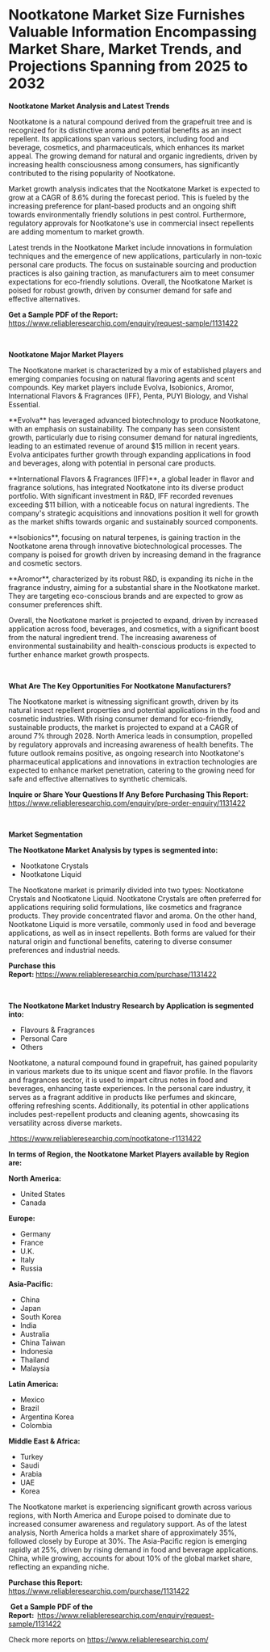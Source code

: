 <p><h1>Nootkatone Market Size Furnishes Valuable Information Encompassing Market Share, Market Trends, and Projections Spanning from 2025 to 2032</h1></p><p><strong>Nootkatone Market Analysis and Latest Trends</strong></p>
<p><p>Nootkatone is a natural compound derived from the grapefruit tree and is recognized for its distinctive aroma and potential benefits as an insect repellent. Its applications span various sectors, including food and beverage, cosmetics, and pharmaceuticals, which enhances its market appeal. The growing demand for natural and organic ingredients, driven by increasing health consciousness among consumers, has significantly contributed to the rising popularity of Nootkatone.</p><p>Market growth analysis indicates that the Nootkatone Market is expected to grow at a CAGR of 8.6% during the forecast period. This is fueled by the increasing preference for plant-based products and an ongoing shift towards environmentally friendly solutions in pest control. Furthermore, regulatory approvals for Nootkatone's use in commercial insect repellents are adding momentum to market growth.</p><p>Latest trends in the Nootkatone Market include innovations in formulation techniques and the emergence of new applications, particularly in non-toxic personal care products. The focus on sustainable sourcing and production practices is also gaining traction, as manufacturers aim to meet consumer expectations for eco-friendly solutions. Overall, the Nootkatone Market is poised for robust growth, driven by consumer demand for safe and effective alternatives.</p></p>
<p><strong>Get a Sample PDF of the Report:&nbsp;</strong> <a href="https://www.reliableresearchiq.com/enquiry/request-sample/1131422?utm_campaign=2265&utm_medium=2&utm_source=Github&utm_content=ia&utm_term=02042025&utm_id=nootkatone">https://www.reliableresearchiq.com/enquiry/request-sample/1131422</a></p>
<p>&nbsp;</p>
<p><strong>Nootkatone Major Market Players</strong></p>
<p><p>The Nootkatone market is characterized by a mix of established players and emerging companies focusing on natural flavoring agents and scent compounds. Key market players include Evolva, Isobionics, Aromor, International Flavors & Fragrances (IFF), Penta, PUYI Biology, and Vishal Essential.</p><p>**Evolva** has leveraged advanced biotechnology to produce Nootkatone, with an emphasis on sustainability. The company has seen consistent growth, particularly due to rising consumer demand for natural ingredients, leading to an estimated revenue of around $15 million in recent years. Evolva anticipates further growth through expanding applications in food and beverages, along with potential in personal care products.</p><p>**International Flavors & Fragrances (IFF)**, a global leader in flavor and fragrance solutions, has integrated Nootkatone into its diverse product portfolio. With significant investment in R&D, IFF recorded revenues exceeding $11 billion, with a noticeable focus on natural ingredients. The company's strategic acquisitions and innovations position it well for growth as the market shifts towards organic and sustainably sourced components.</p><p>**Isobionics**, focusing on natural terpenes, is gaining traction in the Nootkatone arena through innovative biotechnological processes. The company is poised for growth driven by increasing demand in the fragrance and cosmetic sectors.</p><p>**Aromor**, characterized by its robust R&D, is expanding its niche in the fragrance industry, aiming for a substantial share in the Nootkatone market. They are targeting eco-conscious brands and are expected to grow as consumer preferences shift.</p><p>Overall, the Nootkatone market is projected to expand, driven by increased application across food, beverages, and cosmetics, with a significant boost from the natural ingredient trend. The increasing awareness of environmental sustainability and health-conscious products is expected to further enhance market growth prospects.</p></p>
<p>&nbsp;</p>
<p><strong>What Are The Key Opportunities For Nootkatone Manufacturers?</strong></p>
<p><p>The Nootkatone market is witnessing significant growth, driven by its natural insect repellent properties and potential applications in the food and cosmetic industries. With rising consumer demand for eco-friendly, sustainable products, the market is projected to expand at a CAGR of around 7% through 2028. North America leads in consumption, propelled by regulatory approvals and increasing awareness of health benefits. The future outlook remains positive, as ongoing research into Nootkatone's pharmaceutical applications and innovations in extraction technologies are expected to enhance market penetration, catering to the growing need for safe and effective alternatives to synthetic chemicals.</p></p>
<p><strong>Inquire or Share Your Questions If Any Before Purchasing This Report:</strong> <a href="https://www.reliableresearchiq.com/enquiry/pre-order-enquiry/1131422?utm_campaign=2265&utm_medium=2&utm_source=Github&utm_content=ia&utm_term=02042025&utm_id=nootkatone">https://www.reliableresearchiq.com/enquiry/pre-order-enquiry/1131422</a></p>
<p>&nbsp;</p>
<p><strong>Market Segmentation</strong></p>
<p><strong>The Nootkatone Market Analysis by types is segmented into:</strong></p>
<p><ul><li>Nootkatone Crystals</li><li>Nootkatone Liquid</li></ul></p>
<p><p>The Nootkatone market is primarily divided into two types: Nootkatone Crystals and Nootkatone Liquid. Nootkatone Crystals are often preferred for applications requiring solid formulations, like cosmetics and fragrance products. They provide concentrated flavor and aroma. On the other hand, Nootkatone Liquid is more versatile, commonly used in food and beverage applications, as well as in insect repellents. Both forms are valued for their natural origin and functional benefits, catering to diverse consumer preferences and industrial needs.</p></p>
<p><strong>Purchase this Report:&nbsp;</strong><a href="https://www.reliableresearchiq.com/purchase/1131422?utm_campaign=2265&utm_medium=2&utm_source=Github&utm_content=ia&utm_term=02042025&utm_id=nootkatone">https://www.reliableresearchiq.com/purchase/1131422</a></p>
<p>&nbsp;</p>
<p><strong>The Nootkatone Market Industry Research by Application is segmented into:</strong></p>
<p><ul><li>Flavours & Fragrances</li><li>Personal Care</li><li>Others</li></ul></p>
<p><p>Nootkatone, a natural compound found in grapefruit, has gained popularity in various markets due to its unique scent and flavor profile. In the flavors and fragrances sector, it is used to impart citrus notes in food and beverages, enhancing taste experiences. In the personal care industry, it serves as a fragrant additive in products like perfumes and skincare, offering refreshing scents. Additionally, its potential in other applications includes pest-repellent products and cleaning agents, showcasing its versatility across diverse markets.</p></p>
<p><a href="https://www.reliableresearchiq.com/nootkatone-r1131422?utm_campaign=2265&utm_medium=2&utm_source=Github&utm_content=ia&utm_term=02042025&utm_id=nootkatone">&nbsp;https://www.reliableresearchiq.com/nootkatone-r1131422</a></p>
<p><strong>In terms of Region, the Nootkatone Market Players available by Region are:</strong></p>
<p>
    <p> <strong> North America: </strong>
        <ul>
            <li>United States</li>
            <li>Canada</li>
        </ul>
        </p> 
    <p> <strong> Europe: </strong>
        <ul>
            <li>Germany</li>
            <li>France</li>
            <li>U.K.</li>
            <li>Italy</li>
            <li>Russia</li>
        </ul>
        </p> 
    <p> <strong> Asia-Pacific: </strong>
        <ul>
            <li>China</li>
            <li>Japan</li>
            <li>South Korea</li>
            <li>India</li>
            <li>Australia</li>
            <li>China Taiwan</li>
            <li>Indonesia</li>
            <li>Thailand</li>
            <li>Malaysia</li>
        </ul>
        </p> 
    <p> <strong> Latin America: </strong>
        <ul>
            <li>Mexico</li>
            <li>Brazil</li>
            <li>Argentina Korea</li>
            <li>Colombia</li>
        </ul>
        </p> 
    <p> <strong> Middle East & Africa: </strong>
        <ul>
            <li>Turkey</li>
            <li>Saudi</li>
            <li>Arabia</li>
            <li>UAE</li>
            <li>Korea</li>
        </ul>
    </p>
    </p>
<p><p>The Nootkatone market is experiencing significant growth across various regions, with North America and Europe poised to dominate due to increased consumer awareness and regulatory support. As of the latest analysis, North America holds a market share of approximately 35%, followed closely by Europe at 30%. The Asia-Pacific region is emerging rapidly at 25%, driven by rising demand in food and beverage applications. China, while growing, accounts for about 10% of the global market share, reflecting an expanding niche.</p></p>
<p><strong>Purchase this Report: </strong><a href="https://www.reliableresearchiq.com/purchase/1131422?utm_campaign=2265&utm_medium=2&utm_source=Github&utm_content=ia&utm_term=02042025&utm_id=nootkatone">https://www.reliableresearchiq.com/purchase/1131422</a></p>
<p>&nbsp;<strong>Get a Sample PDF of the Report:&nbsp;&nbsp;</strong><a href="https://www.reliableresearchiq.com/enquiry/request-sample/1131422?utm_campaign=2265&utm_medium=2&utm_source=Github&utm_content=ia&utm_term=02042025&utm_id=nootkatone">https://www.reliableresearchiq.com/enquiry/request-sample/1131422</a></p>
<p><strong></strong></p>
<p>Check more reports on <a href="https://www.reliableresearchiq.com/?utm_campaign=2265&utm_medium=2&utm_source=Github&utm_content=ia&utm_term=02042025&utm_id=nootkatone">https://www.reliableresearchiq.com/</a></p>
